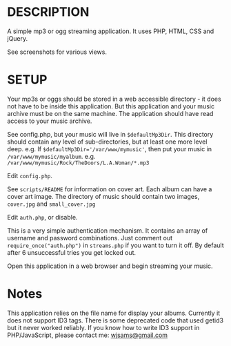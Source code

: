 DESCRIPTION
===========

A simple mp3 or ogg streaming application. It uses PHP, HTML, CSS and jQuery.

See screenshots for various views.

SETUP
=====

Your mp3s or oggs should be stored in a web accessible directory - it does
not have to be inside this application. But this application and your music
archive must be on the same machine. The application should have read access
to your music archive.

See config.php, but your music will live in `$defaultMp3Dir`. This directory
should contain any level of sub-directories, but at least one more level
deep. e.g. If `$defaultMp3Dir='/var/www/mymusic'`, then put your music in
`/var/www/mymusic/myalbum`. e.g. `/var/www/mymusic/Rock/TheDoors/L.A.Woman/*.mp3`

Edit `config.php`.

See `scripts/README` for information on cover art. Each album can have a cover
art image. The directory of music should contain two images,
`cover.jpg` and `small_cover.jpg`

Edit `auth.php`, or disable.

This is a very simple authentication mechanism. It contains an array of username and password combinations.
Just comment out `require_once("auth.php")` in `streams.php` if you want to turn it off.
By default after 6 unsuccessful tries you get locked out.

Open this application in a web browser and begin streaming your music.

Notes
=====

This application relies on the file name for display your albums. Currently
it does not support ID3 tags. There is some deprecated code that used getid3
but it never worked reliably. If you know how to write ID3 support in 
PHP/JavaScript, please contact me: wjsams@gmail.com

